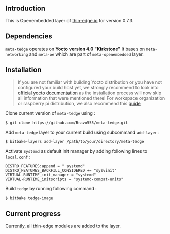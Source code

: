 ## Introduction
This is Openembedded layer of [thin-edge.io](https://github.com/thin-edge/thin-edge.io) for version 0.7.3.  

## Dependencies

`meta-tedge` operates on **Yocto version 4.0 "Kirkstone"**
It bases on `meta-networking` and `meta-oe` which are part of `meta-openembedded` layer. 

## Installation
> If you are not familiar with building Yocto distribution or you have not configured your build host yet, we strongly recommend to look into [official yocto documentation](https://docs.yoctoproject.org/brief-yoctoprojectqs/index.html) as the installation process will now skip all information that were mentioned there! For workspace organization or raspberry pi distribution, we also recommend this [guide](https://github.com/jynik/ready-set-yocto)

Clone current version of `meta-tedge` using : 
```bash
$ git clone https://github.com/Bravo555/meta-tedge.git
```
Add `meta-tedge` layer to your current build using subcommand `add-layer` :
```bash
$ bitbake-layers add-layer /path/to/your/directory/meta-tedge
```

Activate `Systemd` as default init manager by adding following lines to `local.conf` : 
```
DISTRO_FEATURES:append = " systemd"
DISTRO_FEATURES_BACKFILL_CONSIDERED += "sysvinit"
VIRTUAL-RUNTIME_init_manager = "systemd"
VIRTUAL-RUNTIME_initscripts = "systemd-compat-units"
```

Build `tedge` by running following command :
```bash
$ bitbake tedge-image  
```

## Current progress

Currently, all thin-edge modules are added to the layer.
